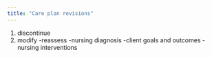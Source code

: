 ```yaml
---
title: "Care plan revisions"
---
```

1) discontinue
2) modify
-reassess
-nursing diagnosis
-client goals and outcomes
-nursing interventions


